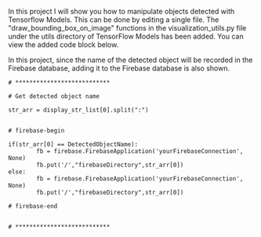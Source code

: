 In this project I will show you how to manipulate objects detected with Tensorflow Models. This can be done by editing a single file. The "draw_bounding_box_on_image" functions in the visualization_utils.py file under the utils directory of TensorFlow Models has been added. You can view the added code block below.

In this project, since the name of the detected object will be recorded in the Firebase database, adding it to the Firebase database is also shown.

    # ***************************
    
    # Get detected object name
    
    str_arr = display_str_list[0].split(":")

    
    # firebase-begin
    
    if(str_arr[0] == DetectedObjectName):
            fb = firebase.FirebaseApplication('yourFirebaseConnection', None)
            fb.put('/',"firebaseDirectory",str_arr[0])
    else:
            fb = firebase.FirebaseApplication('yourFirebaseConnection', None)
            fb.put('/',"firebaseDirectory",str_arr[0])
    
    # firebase-end
    
    
    # ***************************

